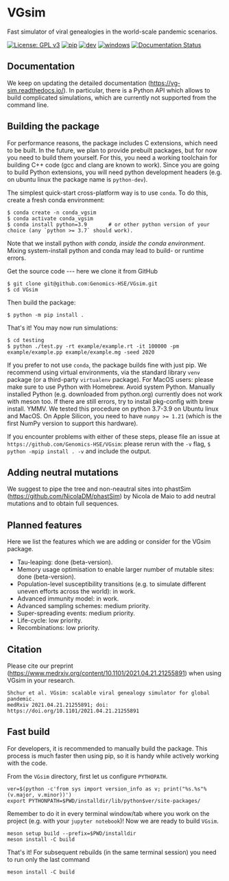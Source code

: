 # VGsim
Fast simulator of viral genealogies in the world-scale pandemic scenarios.

[![License: GPL v3](https://img.shields.io/badge/License-GPLv3-blue.svg)](https://www.gnu.org/licenses/gpl-3.0)
[![pip](https://github.com/Genomics-HSE/VGsim/actions/workflows/pip.yml/badge.svg)](https://github.com/Genomics-HSE/VGsim/actions/workflows/pip.yml)
[![dev](https://github.com/Genomics-HSE/VGsim/actions/workflows/dev.yml/badge.svg)](https://github.com/Genomics-HSE/VGsim/actions/workflows/dev.yml)
[![windows](https://github.com/Genomics-HSE/VGsim/actions/workflows/windows.yml/badge.svg)](https://github.com/Genomics-HSE/VGsim/actions/workflows/windows.yml)
[![Documentation Status](https://readthedocs.org/projects/vg-sim/badge/?version=latest)](https://vg-sim.readthedocs.io/en/latest/?badge=latest)

Documentation
-------------

We keep on updating the detailed documentation (https://vg-sim.readthedocs.io/). In particular, there is a Python API which allows to build complicated simulations, which are currently not supported from the command line.

Building the package
--------------------

For performance reasons, the package includes C extensions, which need to be
built. In the future, we plan to provide prebuilt packages, but for now you need
to build them yourself. For this, you need a working toolchain for building C++
code (gcc and clang are known to work). Since you are going to build Python extensions,
you will need python development headers (e.g. on ubuntu linux the package name is `python-dev`).

The simplest quick-start cross-platform way is to use `conda`. To do this, create a fresh conda environment:

```
$ conda create -n conda_vgsim
$ conda activate conda_vgsim
$ conda install python=3.9       # or other python version of your choice (any `python >= 3.7` should work).
```

Note that we install python *with conda, inside the conda environment*. Mixing system-install python and conda may lead to build- or runtime errors. 

Get the source code --- here we clone it from GitHub

```
$ git clone git@github.com:Genomics-HSE/VGsim.git
$ cd VGsim
```

Then build the package: 

```
$ python -m pip install .
```

That's it! 
You may now run simulations:

```
$ cd testing
$ python ./test.py -rt example/example.rt -it 100000 -pm example/example.pp example/example.mg -seed 2020
```

If you prefer to not use ``conda``, the package builds fine with just pip. We recommend using virtual environments, via the standard library ``venv`` package (or a third-party ``virtualenv`` package). For MacOS users: please make sure to use Python with Homebrew. Avoid system Python. Manually installed Python (e.g. downloaded from python.org) currently does not work with meson too. If there are still errors, try to install pkg-config with brew install. YMMV.
We tested this procedure on python 3.7-3.9 on Ubuntu linux and MacOS.
On Apple Silicon, you need to have ``numpy >= 1.21`` (which is the first NumPy
version to support this hardware).

If you encounter problems with either of these steps, please file an issue at
``https://github.com/Genomics-HSE/VGsim``: please rerun with the ``-v`` flag,
``$ python -mpip install . -v`` and include the output.



Adding neutral mutations
------------------------

We suggest to pipe the tree and non-neautral sites into phastSim (https://github.com/NicolaDM/phastSim) by Nicola de Maio to add neutral mutations and to obtain full sequences.

Planned features
----------------
Here we list the features which we are adding or consider for the VGsim package.
- Tau-leaping: done (beta-version).
- Memory usage optimisation to enable larger number of mutable sites: done (beta-version).
- Population-level susceptibility transitions (e.g. to simulate different uneven efforts across the world): in work.
- Advanced immunity model: in work.
- Advanced sampling schemes: medium priority.
- Super-spreading events: medium priority.
- Life-cycle: low priority.
- Recombinations: low priority.


Citation
--------

Please cite our preprint (https://www.medrxiv.org/content/10.1101/2021.04.21.21255891) when using VGsim in your research.
```
Shchur et al. VGsim: scalable viral genealogy simulator for global pandemic.
medRxiv 2021.04.21.21255891; doi: https://doi.org/10.1101/2021.04.21.21255891
```

Fast build
----------

For developers, it is recommended to manually build the package. This process is much faster then using pip, so it is handy while actively working with the code.

From the `VGsim` directory, first let us configure `PYTHOPATH`.
```
ver=$(python -c'from sys import version_info as v; print("%s.%s"%(v.major, v.minor))')
export PYTHONPATH=$PWD/installdir/lib/python$ver/site-packages/  
```
Remember to do it in every terminal window/tab where you work on the project (e.g. with your `jupyter notebook`)! Now we are ready to build `VGsim`.
```
meson setup build --prefix=$PWD/installdir    
meson install -C build
```
That's it! For subsequent rebuilds (in the same terminal session) you need to run only the last command
```
meson install -C build
```
